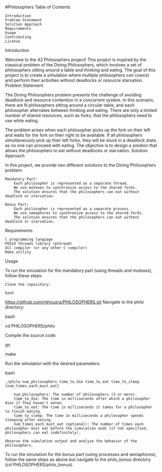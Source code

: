 #Philosophers
Table of Contents

    Introduction
    Problem Statement
    Solution Approach
    Requirements
    Usage
    Contributing
    License

Introduction

Welcome to the 42 Philosophers project! This project is inspired by the classical problem of the Dining Philosophers, which involves a set of philosophers sitting around a table and thinking and eating. The goal of this project is to create a simulation where multiple philosophers can coexist and perform their activities without deadlocks or resource starvation.
Problem Statement

The Dining Philosophers problem presents the challenge of avoiding deadlock and resource contention in a concurrent system. In this scenario, there are N philosophers sitting around a circular table, and each philosopher alternates between thinking and eating. There are only a limited number of shared resources, such as forks, that the philosophers need to use while eating.

The problem arises when each philosopher picks up the fork on their left and waits for the fork on their right to be available. If all philosophers simultaneously pick up their left forks, they will be stuck in a deadlock state, as no one can proceed with eating. The objective is to design a solution that allows the philosophers to eat without deadlocks or starvation.
Solution Approach

In this project, we provide two different solutions to the Dining Philosophers problem:

    Mandatory Part:
        Each philosopher is represented as a separate thread.
        We use mutexes to synchronize access to the shared forks.
        The solution ensures that the philosophers can eat without deadlock or starvation.

    Bonus Part:
        Each philosopher is represented as a separate process.
        We use semaphores to synchronize access to the shared forks.
        The solution ensures that the philosophers can eat without deadlock or starvation.

Requirements

    C programming language
    POSIX threads library (pthread)
    GCC compiler (or any other C compiler)
    Make utility

Usage

To run the simulation for the mandatory part (using threads and mutexes), follow these steps:

    Clone the repository:

    bash

https://github.com/rghouzra/PHILOSOPHERS.git
Navigate to the philo directory:

bash

cd PHILOSOPHERS/philo

Compile the source code:

go

make

Run the simulation with the desired parameters:

bash

    ./philo num_philosophers time_to_die time_to_eat time_to_sleep [num_times_each_must_eat]

        num_philosophers: The number of philosophers (3 or more).
        time_to_die: The time in milliseconds after which a philosopher dies if they haven't eaten.
        time_to_eat: The time in milliseconds it takes for a philosopher to finish eating.
        time_to_sleep: The time in milliseconds a philosopher spends sleeping after eating.
        num_times_each_must_eat (optional): The number of times each philosopher must eat before the simulation ends (if not specified, philosophers can eat indefinitely).

    Observe the simulation output and analyze the behavior of the philosophers.

To run the simulation for the bonus part (using processes and semaphores), follow the same steps as above but navigate to the philo_bonus directory (cd PHILOSOPHERS/philo_bonus).
